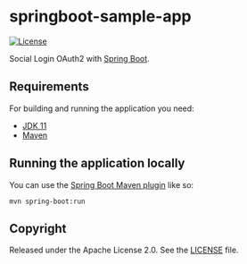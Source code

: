 # springboot-sample-app

[![License](http://img.shields.io/:license-apache-blue.svg)](http://www.apache.org/licenses/LICENSE-2.0.html)

Social Login OAuth2 with [Spring Boot](http://projects.spring.io/spring-boot/).

## Requirements

For building and running the application you need:

- [JDK 11](https://adoptopenjdk.net)
- [Maven](https://maven.apache.org)

## Running the application locally

You can use the [Spring Boot Maven plugin](https://docs.spring.io/spring-boot/docs/current/reference/html/build-tool-plugins-maven-plugin.html) like so:

```shell
mvn spring-boot:run
```

## Copyright

Released under the Apache License 2.0. See the [LICENSE](https://github.com/codecentric/springboot-sample-app/blob/master/LICENSE) file.